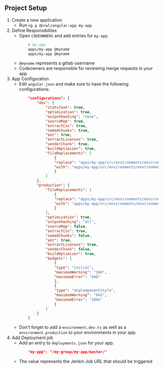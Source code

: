## Project Setup

1. Create a new application
   - Run `ng g @nrwl/angular:app my-app`
2. Define Responsibilites
   - Open `CODEOWNERS` and add entries for `my-app`:
     ```bash
         # my-app
         apps/my-app @myname
         apps/my-app @myname
     ```
   - `@myname` represents a gitlab username
   - Codeowners are responsible for reviewing merge requests in your app
3. App Configuration
   - Edit `angular.json` and make sure to have the following configurations:
     ```json
         "configurations": {
             "dev": {
                 "statsJson": true,
                 "optimization": true,
                 "outputHashing": "none",
                 "sourceMap": true,
                 "extractCss": true,
                 "namedChunks": true,
                 "aot": true,
                 "extractLicenses": true,
                 "vendorChunk": true,
                 "buildOptimizer": true,
                 "fileReplacements": [
                     {
                     "replace": "apps/my-app/src/environments/environment.ts",
                     "with": "apps/my-app/src/environments/environment.dev.ts"
                     }
                 ]
             },
             "production": {
                 "fileReplacements": [
                     {
                     "replace": "apps/my-app/src/environments/environment.ts",
                     "with": "apps/my-app/src/environments/environment.prod.ts"
                     }
                 ],
                 "optimization": true,
                 "outputHashing": "all",
                 "sourceMap": false,
                 "extractCss": true,
                 "namedChunks": false,
                 "aot": true,
                 "extractLicenses": true,
                 "vendorChunk": false,
                 "buildOptimizer": true,
                 "budgets": [
                     {
                     "type": "initial",
                     "maximumWarning": "2mb",
                     "maximumError": "5mb"
                     },
                     {
                     "type": "anyComponentStyle",
                     "maximumWarning": "6kb",
                     "maximumError": "10kb"
                     }
                 ]
             }
         }
     ```
   - Don't forget to add a `environment.dev.ts` as well as a `environment.production` to your environments in your app.
4. Add Deployment job
   - Add an entry to `deployments.json` for your app:
     ```json
         "my-app": "/my-group/my-app/master/"
     ```
   - The value represents the Jenkin Job URL that should be triggered
